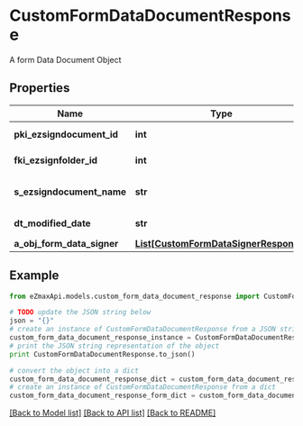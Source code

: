 # CustomFormDataDocumentResponse

A form Data Document Object 

## Properties

Name | Type | Description | Notes
------------ | ------------- | ------------- | -------------
**pki_ezsigndocument_id** | **int** | The unique ID of the Ezsigndocument | 
**fki_ezsignfolder_id** | **int** | The unique ID of the Ezsignfolder | 
**s_ezsigndocument_name** | **str** | The name of the document that will be presented to Ezsignfoldersignerassociations | 
**dt_modified_date** | **str** | The date and time at which the object was last modified | 
**a_obj_form_data_signer** | [**List[CustomFormDataSignerResponse]**](CustomFormDataSignerResponse.md) |  | 

## Example

```python
from eZmaxApi.models.custom_form_data_document_response import CustomFormDataDocumentResponse

# TODO update the JSON string below
json = "{}"
# create an instance of CustomFormDataDocumentResponse from a JSON string
custom_form_data_document_response_instance = CustomFormDataDocumentResponse.from_json(json)
# print the JSON string representation of the object
print CustomFormDataDocumentResponse.to_json()

# convert the object into a dict
custom_form_data_document_response_dict = custom_form_data_document_response_instance.to_dict()
# create an instance of CustomFormDataDocumentResponse from a dict
custom_form_data_document_response_form_dict = custom_form_data_document_response.from_dict(custom_form_data_document_response_dict)
```
[[Back to Model list]](../README.md#documentation-for-models) [[Back to API list]](../README.md#documentation-for-api-endpoints) [[Back to README]](../README.md)


